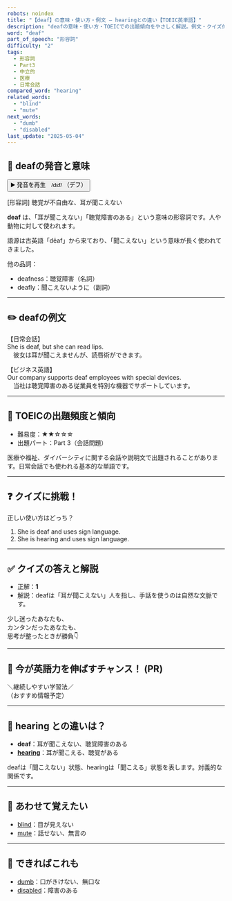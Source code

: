 ```yaml
---
robots: noindex
title: "【deaf】の意味・使い方・例文 ― hearingとの違い【TOEIC英単語】"
description: "deafの意味・使い方・TOEICでの出題傾向をやさしく解説。例文・クイズ付きでhearingとの違いもわかりやすく学べます。"
word: "deaf"
part_of_speech: "形容詞"
difficulty: "2"
tags:
  - 形容詞
  - Part3
  - 中立的
  - 医療
  - 日常会話
compared_word: "hearing"
related_words:
  - "blind"
  - "mute"
next_words:
  - "dumb"
  - "disabled"
last_update: "2025-05-04"
---
```


## 🔰 deafの発音と意味

<button class="play-audio" onclick="playTTS('deaf')">
  <span class="play-audio-main">
    ▶️ 発音を再生　/dɛf/
  </span>
  <span class="play-audio-sub">
    （デフ）
  </span>
</button>

[形容詞] 聴覚が不自由な、耳が聞こえない

**deaf** は、「耳が聞こえない」「聴覚障害のある」という意味の形容詞です。人や動物に対して使われます。

語源は古英語「dēaf」から来ており、「聞こえない」という意味が長く使われてきました。

他の品詞：  
- deafness：聴覚障害（名詞）
- deafly：聞こえないように（副詞）

---

## ✏️ deafの例文

【日常会話】  
She is deaf, but she can read lips.  
　彼女は耳が聞こえませんが、読唇術ができます。

【ビジネス英語】  
Our company supports deaf employees with special devices.  
　当社は聴覚障害のある従業員を特別な機器でサポートしています。

---

## 🎯 TOEICの出題頻度と傾向

- 難易度：★★☆☆☆
- 出題パート：Part 3（会話問題）

医療や福祉、ダイバーシティに関する会話や説明文で出題されることがあります。日常会話でも使われる基本的な単語です。

---

## ❓ クイズに挑戦！

正しい使い方はどっち？

1. She is deaf and uses sign language.  
2. She is hearing and uses sign language.

---

## ✅ クイズの答えと解説

- 正解：**1**
- 解説：deafは「耳が聞こえない」人を指し、手話を使うのは自然な文脈です。

少し迷ったあなたも、  
カンタンだったあなたも、  
思考が整ったときが勝負👇️

---

## 🚀 今が英語力を伸ばすチャンス！ (PR)

<div class="info-center">
＼継続しやすい学習法／<br>  
（おすすめ情報予定）
</div>

---

## 🤔  hearing との違いは？

- **deaf**：耳が聞こえない、聴覚障害のある
- **[hearing](/hearing)**：耳が聞こえる、聴覚がある

deafは「聞こえない」状態、hearingは「聞こえる」状態を表します。対義的な関係です。

---

## 🧩 あわせて覚えたい

- [blind](/blind)：目が見えない
- [mute](/mute)：話せない、無言の

---

## 📖 できればこれも

- [dumb](/dumb)：口がきけない、無口な
- [disabled](/disabled)：障害のある

<!-- cvid: aid33_bid09 -->
